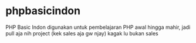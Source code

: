 # phpbasicindon
PHP Basic Indon digunakan untuk pembelajaran PHP awal hingga mahir, jadi pull aja nih project (kek sales aja gw njay)
kagak lu bukan sales
